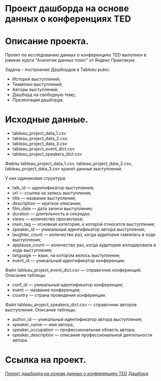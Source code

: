# Проект дашборда на основе данных о конференциях TED

# Описание проекта.

Проект по исследованию данных о конференциях TED выполнен в рамках курса "Аналитик данных плюс" от Яндекс Практикум.

Задача – построение Дашбордов в Tableau pubic:

* История выступлений;
* Тематики выступлений;
* Авторы выступлений;
* Дашборд на свободную тему;
* Презентация дашборда.

# Исходные данные.

* tableau_project_data_1.csv
* tableau_project_data_2.csv
* tableau_project_data_3.csv
* tableau_project_event_dict.csv
* tableau_project_speakers_dict.csv

Файлы tableau_project_data_1.csv, tableau_project_data_2.csv, tableau_project_data_3.csv хранят данные выступлений.

У них одинаковая структура:

* talk_id — идентификатор выступления;
* url — ссылка на запись выступления;
* title — название выступления;
* description — краткое описание;
* film_date — дата записи выступления;
* duration — длительность в секундах;
* views — количество просмотров;
* main_tag — основная категория, к которой относится выступление;
* speaker_id — уникальный идентификатор автора выступления;
* laughter_count — количество раз, когда аудитория смеялась в ходе выступления;
* applause_count — количество раз, когда аудитория аплодировала в ходе выступления;
* language — язык, на котором велось выступление;
* event_id — уникальный идентификатор конференции.

Файл tableau_project_event_dict.csv — справочник конференций. Описание таблицы:

* conf_id — уникальный идентификатор конференции;
* event — название конференции;
* country — страна проведения конференции.

Файл tableau_project_speakers_dict.csv — справочник авторов выступления. Описание таблицы:

* author_id — уникальный идентификатор автора выступления;
* speaker_name — имя автора;
* speaker_occupation — профессиональная область автора;
* speaker_description — описание профессиональной деятельности автора.

# Ссылка на проект.

[Проект дашборда на основе данных о конференциях TED](https://github.com/i13th/Yandex_Practicum_Data_Analyst/blob/main/%D0%9F%D1%80%D0%BE%D0%B5%D0%BA%D1%82_Tableau_12%3A%20%D0%9F%D1%80%D0%BE%D0%B5%D0%BA%D1%82%20%D0%B4%D0%B0%D1%88%D0%B1%D0%BE%D1%80%D0%B4%D0%B0%20%D0%BD%D0%B0%20%D0%BE%D1%81%D0%BD%D0%BE%D0%B2%D0%B5%20%D0%B4%D0%B0%D0%BD%D0%BD%D1%8B%D1%85%20%D0%BE%20%D0%BA%D0%BE%D0%BD%D1%84%D0%B5%D1%80%D0%B5%D0%BD%D1%86%D0%B8%D1%8F%D1%85%20TED/%D0%9F%D1%80%D0%BE%D0%B5%D0%BA%D1%82%20%D0%B4%D0%B0%D1%88%D0%B1%D0%BE%D1%80%D0%B4%D0%B0%20%D0%BD%D0%B0%20%D0%BE%D1%81%D0%BD%D0%BE%D0%B2%D0%B5%20%D0%B4%D0%B0%D0%BD%D0%BD%D1%8B%D1%85%20%D0%BE%20%D0%BA%D0%BE%D0%BD%D1%84%D0%B5%D1%80%D0%B5%D0%BD%D1%86%D0%B8%D1%8F%D1%85%20TED.ipynb)
[Дашборд](https://public.tableau.com/app/profile/roman.ivashov/viz/TED_tableau/sheet22?publish=yes)
